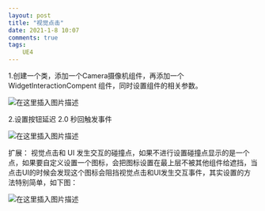 ```yaml
---
layout: post
title: "视觉点击"
date: 2021-1-8 10:07
comments: true
tags: 
	UE4
---
```

1.创建一个类，添加一个Camera摄像机组件，再添加一个 WidgetInteractionCompent 组件，同时设置组件的相关参数。

![在这里插入图片描述](https://img-blog.csdnimg.cn/20200817144058492.png?x-oss-process=image/watermark,type_ZmFuZ3poZW5naGVpdGk,shadow_10,text_aHR0cHM6Ly9ibG9nLmNzZG4ubmV0L3FxXzQyNjczOTIx,size_16,color_FFFFFF,t_70#pic_center)
<!-- more -->

2.设置按钮延迟 2.0 秒回触发事件

![在这里插入图片描述](https://img-blog.csdnimg.cn/20200817145216634.png?x-oss-process=image/watermark,type_ZmFuZ3poZW5naGVpdGk,shadow_10,text_aHR0cHM6Ly9ibG9nLmNzZG4ubmV0L3FxXzQyNjczOTIx,size_16,color_FFFFFF,t_70#pic_center)

扩展：
视觉点击和 UI 发生交互的碰撞点，如果不进行设置碰撞点显示的是一个点，如果要自定义设置一个图标，会把图标设置在最上层不被其他组件给遮挡，当点击UI的时候会发现这个图标会阻挡视觉点击和UI发生交互事件，其实设置的方法特别简单，如下图：

![在这里插入图片描述](https://img-blog.csdnimg.cn/20200817144905471.png?x-oss-process=image/watermark,type_ZmFuZ3poZW5naGVpdGk,shadow_10,text_aHR0cHM6Ly9ibG9nLmNzZG4ubmV0L3FxXzQyNjczOTIx,size_16,color_FFFFFF,t_70#pic_center)


